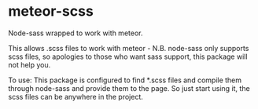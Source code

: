 meteor-scss
===========

Node-sass wrapped to work with meteor.

This allows .scss files to work with meteor - N.B. node-sass only supports scss files, so apologies to those who want sass support, this package will not help you.

To use:
This package is configured to find *.scss files and compile them through node-sass and provide them to the page. So just start using it, the scss files can be anywhere in the project.
